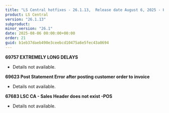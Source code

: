 ```yaml
---
title: "LS Central hotfixes - 26.1.13,  Release date August 6, 2025 - Hotfixes"
product: LS Central
version: "26.1.13"
subproduct: 
minor_version: "26.1"
date: 2025-08-06 00:00:00+00:00
order: 21
guid: b1eb37daeb490e3ceebcd10475a6e5fec43a0694
---
```


<div><strong>69757 EXTREMELY LONG DELAYS</strong>
<ul><li>Details not available.</li></ul>
<strong>69623 Post Statement Error after posting customer order to invoice</strong>
<ul><li>Details not available.</li></ul>
<strong>67683 LSC CA - Sales Header does not exist -POS</strong>
<ul><li>Details not available.</li></ul></div>
